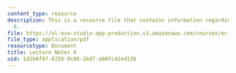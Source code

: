 ```yaml
---
content_type: resource
description: This is a resource file that contains information regarding lecture note
  6.
file: https://ol-ocw-studio-app-production.s3.amazonaws.com/courses/ec-715-d-lab-disseminating-innovations-for-the-common-good-spring-2007/1d2b6f9782569c862bd7a08fc42e4138_MITEC_715S07_notes06.pdf
file_type: application/pdf
resourcetype: Document
title: Lecture Notes 6
uid: 1d2b6f97-8256-9c86-2bd7-a08fc42e4138
---
```


